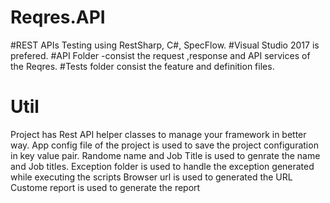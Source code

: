 # Reqres.API
 #REST APIs Testing using RestSharp, C#, SpecFlow.
#Visual Studio 2017 is prefered.
#API Folder -consist the request ,response  and API services of the Reqres.
#Tests folder consist the feature and definition files.
# Util
Project has Rest API helper classes to manage your framework in better way.
App config file of the project is used to save the project configuration in key value pair.
Randome name and Job Title is used to genrate the name and Job titles.
Exception folder is used to handle the exception generated while executing the scripts
Browser url is used to generated the URL
Custome report is used to generate the report 
